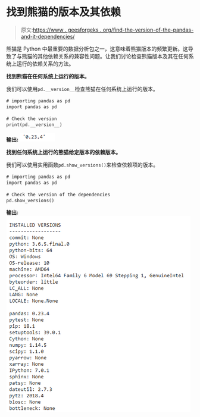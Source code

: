 # 找到熊猫的版本及其依赖

> 原文:[https://www . geesforgeks . org/find-the-version-of-the-pandas-and-it-dependencies/](https://www.geeksforgeeks.org/find-the-version-of-the-pandas-and-its-dependencies/)

熊猫是 Python 中最重要的数据分析包之一，这意味着熊猫版本的频繁更新。这导致了与熊猫的其他依赖关系的兼容性问题。让我们讨论检查熊猫版本及其在任何系统上运行的依赖关系的方法。

**找到熊猫在任何系统上运行的版本。**

我们可以使用`pd.__version__`检查熊猫在任何系统上运行的版本。

```
# importing pandas as pd
import pandas as pd

# Check the version
print(pd.__version__)
```

**输出:**
![](img/9f1a0255e523f3ee276d5945c5bd25b1.png)

**找到任何系统上运行的熊猫给定版本的依赖版本。**

我们可以使用实用函数`pd.show_versions()`来检查依赖项的版本。

```
# importing pandas as pd
import pandas as pd

# Check the version of the dependencies
pd.show_versions()
```

**输出:**
![](img/28abee09c68992a8e7fef2c6f8231665.png)